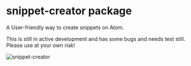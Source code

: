 
# snippet-creator package

A User-friendly way to create snippets on Atom.

This is still in active development and has some bugs and needs test still.  Please use at your own risk!  



![snippet-creator](https://user-images.githubusercontent.com/5624870/32352329-0bfad3da-bfde-11e7-8daa-862db67db1ca.gif)
